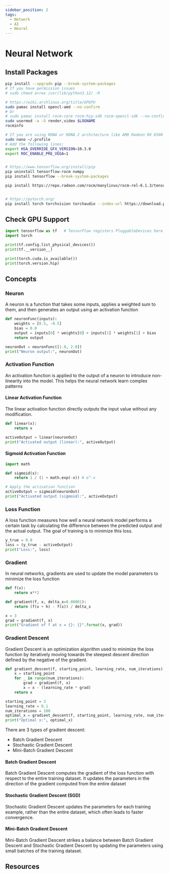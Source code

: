 ```yaml
---
sidebar_position: 2
tags:
  - Network
  - AI
  - Neural
---
```


# Neural Network

## Install Packages

```bash
pip install --upgrade pip --break-system-packages
# If you have permission issues
# sudo chmod a+rwx /usr/lib/python3.12/ -R

# https://wiki.archlinux.org/title/GPGPU
sudo pamac install opencl-amd --no-confirm
# Or
# sudo pamac install rocm-core rocm-hip-sdk rocm-opencl-sdk --no-confirm
sudo usermod -a -G render,video $LOGNAME
rocminfo

# If you are using RDNA or RDNA 2 architecture like AMD Radeon RX 6500 XT, you may need to follow this step:
sudo nano ~/.profile
# Add the following lines:
export HSA_OVERRIDE_GFX_VERSION=10.3.0
export ROC_ENABLE_PRE_VEGA=1


# https://www.tensorflow.org/install/pip
pip uninstall tensorflow-rocm numpy
pip install tensorflow --break-system-packages

pip install https://repo.radeon.com/rocm/manylinux/rocm-rel-6.1.3/tensorflow_rocm-2.15.1-cp310-cp310-manylinux_2_28_x86_64.whl numpy==1.26.4 --break-system-packages


# https://pytorch.org/
pip install torch torchvision torchaudio --index-url https://download.pytorch.org/whl/rocm6.1 --break-system-packages
```

## Check GPU Support

```python
import tensorflow as tf   # TensorFlow registers PluggableDevices here
import torch

print(tf.config.list_physical_devices())
print(tf.__version__)

print(torch.cuda.is_available())
print(torch.version.hip)
```

## Concepts

### Neuron

A neuron is a function that takes some inputs, applies a weighted sum to them, and then generates an output using an activation function

```python
def neuronFunc(inputs):
    weights = [0.5, -0.5]
    bias = 0.0
    output = inputs[0] * weights[0] + inputs[1] * weights[1] + bias
    return output

neuronOut = neuronFunc([1.0, 2.0])
print("Neuron output:", neuronOut)
```

### Activation Function

An activation function is applied to the output of a neuron to introduce non-linearity into the model. This helps the neural network learn complex patterns

#### Linear Activation Function

The linear activation function directly outputs the input value without any modification.

```python
def linear(x):
    return x

activeOutput = linear(neuronOut)
print("Activated output (linear):", activeOutput)
```

#### Sigmoid Activation Function

```python
import math

def sigmoid(x):
    return 1 / (1 + math.exp(-x)) # e^-x

# Apply the activation function
activeOutput = sigmoid(neuronOut)
print("Activated output (sigmoid):", activeOutput)
```

### Loss Function

A loss function measures how well a neural network model performs a certain task by calculating the difference between the predicted output and the actual output. The goal of training is to minimize this loss.

```python
y_true = 0.8
loss = (y_true - activeOutput)
print("Loss:", loss)
```

### Gradient

In neural networks, gradients are used to update the model parameters to minimize the loss function

```python
def f(x):
    return x**2

def gradient(f, x, delta_x=0.00001):
    return (f(x + h) - f(x)) / delta_x

x = 3
grad = gradient(f, x)
print("Gradient of f at x = {}: {}".format(x, grad))

```

### Gradient Descent

Gradient Descent is an optimization algorithm used to minimize the loss function by iteratively moving towards the steepest descent direction defined by the negative of the gradient.

```python
def gradient_descent(f, starting_point, learning_rate, num_iterations):
    x = starting_point
    for _ in range(num_iterations):
        grad = gradient(f, x)
        x = x - (learning_rate * grad)
    return x

starting_point = 3
learning_rate = 0.1
num_iterations = 100
optimal_x = gradient_descent(f, starting_point, learning_rate, num_iterations)
print("Optimal x:", optimal_x)
```

There are 3 types of gradient descent:

- Batch Gradient Descent
- Stochastic Gradient Descent
- Mini-Batch Gradient Descent

#### Batch Gradient Descent

Batch Gradient Descent computes the gradient of the loss function with respect to the entire training dataset. It updates the parameters in the direction of the gradient computed from the entire dataset

#### Stochastic Gradient Descent (SGD)

Stochastic Gradient Descent updates the parameters for each training example, rather than the entire dataset, which often leads to faster convergence.

#### Mini-Batch Gradient Descent

Mini-Batch Gradient Descent strikes a balance between Batch Gradient Descent and Stochastic Gradient Descent by updating the parameters using small batches of the training dataset.

## Resources
